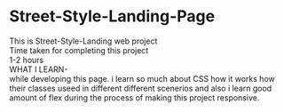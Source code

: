 # Street-Style-Landing-Page

This is Street-Style-Landing web project </br>
Time taken for completing this project</br>
1-2 hours</br>
WHAT I LEARN- </br>
while developing this page. i learn so much about CSS how it works how their classes useed in different different scenerios and also i learn good amount of flex during the process of making this project responsive.
